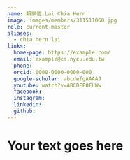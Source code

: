 ```yaml
---
name: 賴家恆 Lai Chia Hern 
image: images/members/311511060.jpg 
role: current-master
aliases:
  - chia hern lai
links:
  home-page: https://example.com/
  email: example@cs.nycu.edu.tw
  phone: 
  orcid: 0000-0000-0000-000
  google-scholar: abcdefgAAAAJ
  youtube: watch?v=ABCDEF0FLWw
  facebook:
  instagram:
  linkedin:
  github:
---
```

# Your text goes here
